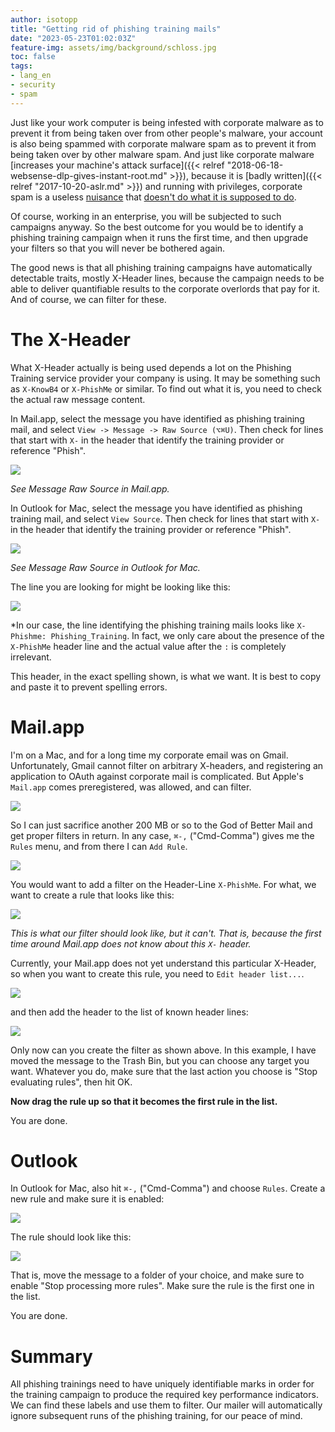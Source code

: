 ```yaml
---
author: isotopp
title: "Getting rid of phishing training mails"
date: "2023-05-23T01:02:03Z"
feature-img: assets/img/background/schloss.jpg
toc: false
tags:
- lang_en
- security
- spam
---
```


Just like your work computer is being infested with corporate malware as to prevent it from being taken over from other people's malware,
your account is also being spammed with corporate malware spam as to prevent it from being taken over by other malware spam.
And just like corporate malware [increases your machine's attack surface]({{< relref "2018-06-18-websense-dlp-gives-instant-root.md" >}}),
because it is [badly written]({{< relref "2017-10-20-aslr.md" >}}) and running with privileges,
corporate spam is a useless [nuisance](https://publikationen.bibliothek.kit.edu/1000119662) that 
[doesn't do what it is supposed to do](https://blog.lukaszolejnik.com/solving-phishing-is-not-simple-can-anti-phishing-training-make-it-even-worse/).

Of course, working in an enterprise, you will be subjected to such campaigns anyway.
So the best outcome for you would be to identify a phishing training campaign when it runs the first time,
and then upgrade your filters so that you will never be bothered again.

The good news is that all phishing training campaigns have automatically detectable traits,
mostly X-Header lines, because the campaign needs to be able to deliver quantifiable results to the corporate overlords that pay for it.
And of course, we can filter for these.

# The X-Header

What X-Header actually is being used depends a lot on the Phishing Training service provider your company is using.
It may be something such as `X-KnowB4` or `X-PhishMe` or similar.
To find out what it is, you need to check the actual raw message content.

In Mail.app, select the message you have identified as phishing training mail, and select
`View -> Message -> Raw Source (⌥⌘U)`.
Then check for lines that start with `X-` in the header that identify the training provider or reference "Phish".

![](/uploads/2023/05/phish-06.png)

*See Message Raw Source in Mail.app.*

In Outlook for Mac, select the message you have identified as phishing training mail, and select
`View Source`.
Then check for lines that start with `X-` in the header that identify the training provider or reference "Phish".

![](/uploads/2023/05/phish-07.png)

*See Message Raw Source in Outlook for Mac.*

The line you are looking for might be looking like this:

![](/uploads/2023/05/phish-08.png)

*In our case, the line identifying the phishing training mails looks like `X-Phishme: Phishing_Training`.
In fact, we only care about the presence of the `X-PhishMe` header line and the actual value after the `:` is completely irrelevant.

This header, in the exact spelling shown, is what we want. It is best to copy and paste it to prevent spelling errors.

# Mail.app

I'm on a Mac, and for a long time my corporate email was on Gmail.
Unfortunately, Gmail cannot filter on arbitrary X-headers, and registering an application to OAuth against corporate mail is complicated.
But Apple's `Mail.app` comes preregistered, was allowed, and can filter.

![](/uploads/2023/05/phish-01.png)

So I can just sacrifice another 200 MB or so to the God of Better Mail and get proper filters in return.
In any case, `⌘-,` ("Cmd-Comma") gives me the `Rules` menu, and from there I can `Add Rule`.

![](/uploads/2023/05/phish-02.png)

You would want to add a filter on the Header-Line `X-PhishMe`.
For what, we want to create a rule that looks like this:

![](/uploads/2023/05/phish-03.png)

*This is what our filter should look like, but it can't. 
That is, because the first time around Mail.app does not know about this `X-` header.*

Currently, your Mail.app does not yet understand this particular X-Header, so when you want to create this rule,
you need to `Edit header list...`.

![](/uploads/2023/05/phish-04.png)

and then add the header to the list of known header lines:

![](/uploads/2023/05/phish-05.png)

Only now can you create the filter as shown above.
In this example, I have moved the message to the Trash Bin, but you can choose any target you want.
Whatever you do, make sure that the last action you choose is "Stop evaluating rules", then hit OK.

**Now drag the rule up so that it becomes the first rule in the list.**

You are done.

# Outlook

In Outlook for Mac, also hit `⌘-,` ("Cmd-Comma") and choose `Rules`.
Create a new rule and make sure it is enabled:

![](/uploads/2023/05/phish-09.png)

The rule should look like this:

![](/uploads/2023/05/phish-10.png)

That is, move the message to a folder of your choice, and make sure to enable "Stop processing more rules".
Make sure the rule is the first one in the list.

You are done.

# Summary

All phishing trainings need to have uniquely identifiable marks in order for the training campaign to produce the required key performance indicators.
We can find these labels and use them to filter.
Our mailer will automatically ignore subsequent runs of the phishing training, for our peace of mind.
